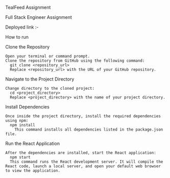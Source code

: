 TealFeed Assignment

Full Stack Engineer Assignment

Deployed link :- 

How to run 

  Clone the Repository

    Open your terminal or command prompt.
    Clone the repository from GitHub using the following command:
      git clone <repository_url>
      Replace <repository_url> with the URL of your GitHub repository.

  Navigate to the Project Directory
  
    Change directory to the cloned project:
      cd <project_directory>
      Replace <project_directory> with the name of your project directory.

  Install Dependencies
  
    Once inside the project directory, install the required dependencies using npm:
      npm install
        This command installs all dependencies listed in the package.json file.

  Run the React Application
  
    After the dependencies are installed, start the React application:
      npm start
      This command runs the React development server. It will compile the React code, launch a local server, and open your default web browser to view the application.
